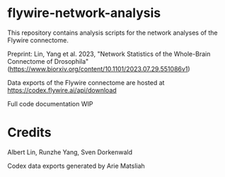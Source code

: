 # flywire-network-analysis
This repository contains analysis scripts for the network analyses of the Flywire connectome. 

Preprint: Lin, Yang et al. 2023, "Network Statistics of the Whole-Brain Connectome of Drosophila" (https://www.biorxiv.org/content/10.1101/2023.07.29.551086v1)

Data exports of the Flywire connectome are hosted at https://codex.flywire.ai/api/download

Full code documentation WIP

# Credits
Albert Lin, Runzhe Yang, Sven Dorkenwald

Codex data exports generated by Arie Matsliah
